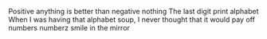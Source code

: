  Positive anything is better than negative nothing
 The last digit
print alphabet
 When I was having that alphabet soup, I never thought that it would pay off
 numbers
numberz
smile in the mirror

